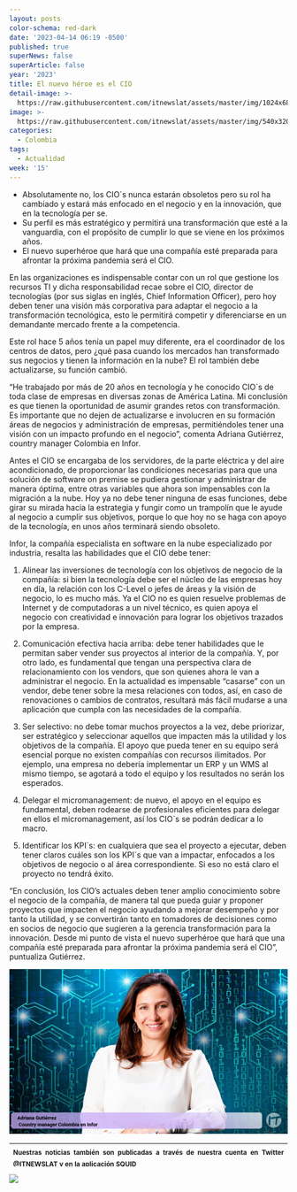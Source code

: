 ```yaml
---
layout: posts
color-schema: red-dark
date: '2023-04-14 06:19 -0500'
published: true
superNews: false
superArticle: false
year: '2023'
title: El nuevo héroe es el CIO
detail-image: >-
  https://raw.githubusercontent.com/itnewslat/assets/master/img/1024x680/Adriana-Gutierrez-g.jpg
image: >-
  https://raw.githubusercontent.com/itnewslat/assets/master/img/540x320/Adriana-Gutierrez-p.jpg
categories:
  - Colombia
tags:
  - Actualidad
week: '15'
---
```

- Absolutamente no, los CIO´s nunca estarán obsoletos pero su rol ha cambiado y estará más enfocado en el negocio y en la innovación, que en la tecnología per se.
- Su perfil es más estratégico y permitirá una transformación que esté a la vanguardia, con el propósito de cumplir lo que se viene en los próximos años.
-  El nuevo superhéroe que hará que una compañía esté preparada para afrontar la próxima pandemia será el CIO.

En las organizaciones es indispensable contar con un rol que gestione los recursos TI y dicha responsabilidad recae sobre el CIO, director de tecnologías (por sus siglas en inglés, Chief Information Officer), pero hoy deben tener una visión más corporativa para adaptar el negocio a la transformación tecnológica, esto le permitirá competir y diferenciarse en un demandante mercado frente a la competencia.
 
Este rol hace 5 años tenía un papel muy diferente, era el coordinador de los centros de datos, pero ¿qué pasa cuando los mercados han transformado sus negocios y tienen la información en la nube? El rol también debe actualizarse, su función cambió.
 
“He trabajado por más de 20 años en tecnología y he conocido CIO´s de toda clase de empresas en diversas zonas de América Latina. Mi conclusión es que tienen la oportunidad de asumir grandes retos con transformación. Es importante que no dejen de actualizarse e involucren en su formación áreas de negocios y administración de empresas, permitiéndoles tener una visión con un impacto profundo en el negocio”, comenta Adriana Gutiérrez, country manager Colombia en Infor.
 
Antes el CIO se encargaba de los servidores, de la parte eléctrica y del aire acondicionado, de proporcionar las condiciones necesarias para que una solución de software on premise se pudiera gestionar y administrar de manera óptima, entre otras variables que ahora son impensables con la migración a la nube. Hoy ya no debe tener ninguna de esas funciones, debe girar su mirada hacia la estrategia y fungir como un trampolín que le ayude al negocio a cumplir sus objetivos, porque lo que hoy no se haga con apoyo de la tecnología, en unos años terminará siendo obsoleto.
 
Infor, la compañía especialista en software en la nube especializado por industria, resalta las habilidades que el CIO debe tener:
 
1.    Alinear las inversiones de tecnología con los objetivos de negocio de la compañía: si bien la tecnología debe ser el núcleo de las empresas hoy en día, la relación con los C-Level o jefes de áreas y la visión de negocio, lo es mucho más. Ya el CIO no es quien resuelve problemas de Internet y de computadoras a un nivel técnico, es quien apoya el negocio con creatividad e innovación para lograr los objetivos trazados por la empresa. 
 
2.    Comunicación efectiva hacia arriba: debe tener habilidades que le permitan saber vender sus proyectos al interior de la compañía. Y, por otro lado, es fundamental que tengan una perspectiva clara de relacionamiento con los vendors, que son quienes ahora le van a administrar el negocio. En la actualidad es impensable “casarse” con un vendor, debe tener sobre la mesa relaciones con todos, así, en caso de renovaciones o cambios de contratos, resultará más fácil mudarse a una aplicación que cumpla con las necesidades de la compañía.
 
3.    Ser selectivo: no debe tomar muchos proyectos a la vez, debe priorizar, ser estratégico y seleccionar aquellos que impacten más la utilidad y los objetivos de la compañía. El apoyo que pueda tener en su equipo será esencial porque no existen compañías con recursos ilimitados. Por ejemplo, una empresa no debería implementar un ERP y un WMS al mismo tiempo, se agotará a todo el equipo y los resultados no serán los esperados. 
 
4.    Delegar el micromanagement: de nuevo, el apoyo en el equipo es fundamental, deben rodearse de profesionales eficientes para delegar en ellos el micromanagement, así los CIO´s se podrán dedicar a lo macro. 
 
5.    Identificar los KPI´s: en cualquiera que sea el proyecto a ejecutar, deben tener claros cuáles son los KPI´s que van a impactar, enfocados a los objetivos de negocio o al área correspondiente. Si eso no está claro el proyecto no tendrá éxito.
 
“En conclusión, los CIO’s actuales deben tener amplio conocimiento sobre el negocio de la compañía, de manera tal que pueda guiar y proponer proyectos que impacten el negocio ayudando a mejorar desempeño y por tanto la utilidad, y se convertirán tanto en tomadores de decisiones como en socios de negocio que sugieren a la gerencia transformación para la innovación. Desde mi punto de vista el nuevo superhéroe que hará que una compañía esté preparada para afrontar la próxima pandemia será el CIO”, puntualiza Gutiérrez.

![](https://raw.githubusercontent.com/itnewslat/assets/master/img/540x320/Adriana-Gutierrez-p.jpg)

<table style="height: 42px;" width="569">
<tbody>
<tr>
<td style="text-align: justify;"><sub><strong>Nuestras noticias también son publicadas a través de nuestra cuenta en Twitter <a href="https://twitter.com/itnewslat?lang=es">@ITNEWSLAT</a> y en la aplicación <a href="https://squidapp.co/en/">SQUID</a></strong></sub></td>
</tr>
</tbody>
</table>
<img src="https://tracker.metricool.com/c3po.jpg?hash=56f88a41e39ab42c063cc51676587a04"/>